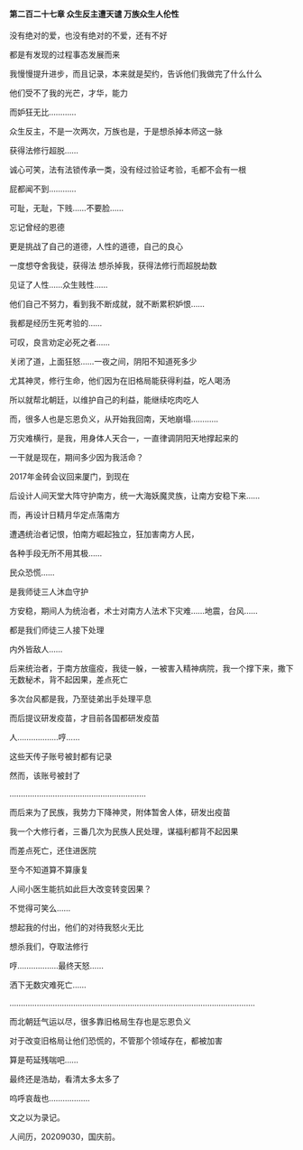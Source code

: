 #### 第二百二十七章 众生反主遭天谴 万族众生人伦性


没有绝对的爱，也没有绝对的不爱，还有不好

都是有发现的过程事态发展而来

我慢慢提升进步，而且记录，本来就是契约，告诉他们我做完了什么什么

他们受不了我的光芒，才华，能力

而妒狂无比…………

众生反主，不是一次两次，万族也是，于是想杀掉本师这一脉

获得法修行超脱……

诚心可笑，法有法锁传承一类，没有经过验证考验，毛都不会有一根

屁都闻不到…………

可耻，无耻，下贱……不要脸……

忘记曾经的恩德

更是挑战了自己的道德，人性的道德，自己的良心

一度想夺舍我徒，获得法
想杀掉我，获得法修行而超脱劫数

见证了人性……众生贱性……

他们自己不努力，看到我不断成就，就不断累积妒恨……

我都是经历生死考验的……

可叹，良言劝定必死之者……

关闭了道，上面狂怒……一夜之间，阴阳不知道死多少

尤其神灵，修行生命，他们因为在旧格局能获得利益，吃人喝汤

所以就帮北朝廷，以维护自己的利益，能继续吃肉吃人

而，很多人也是忘恩负义，从开始我回南，天地崩塌…………

万灾难横行，是我，用身体人天合一，一直律调阴阳天地撑起来的

一干就是现在，期间多少因为我活命？

2017年金砖会议回来厦门，到现在

后设计人间天堂大阵守护南方，统一大海妖魔灵族，让南方安稳下来……

而，再设计日精月华定点落南方

遭遇统治者记恨，怕南方崛起独立，狂加害南方人民，

各种手段无所不用其极……

民众恐慌……

是我师徒三人沐血守护

方安稳，期间人为统治者，术士对南方人法术下灾难……地震，台风……

都是我们师徒三人接下处理

内外皆敌人……

后来统治者，于南方放瘟疫，我徒一躲，一被害入精神病院，我一个撑下来，撒下无数秘术，背不起因果，差点死亡


多次台风都是我，乃至徒弟出手处理平息

而后提议研发疫苗，才目前各国都研发疫苗

人………………哼……

这些天传子账号被封都有记录

然而，该账号被封了

……………………………………………………


而后来为了民族，我势力下降神灵，附体暂舍人体，研发出疫苗

我一个大修行者，三番几次为民族人民处理，谋福利都背不起因果

而差点死亡，还住进医院

至今不知道算不算康复

人间小医生能抗如此巨大改变转变因果？

不觉得可笑么……


想起我的付出，他们的对待我怒火无比

想杀我们，夺取法修行

哼………………最终天怒……

洒下无数灾难死亡……

………………………………………………………………………………………………

而北朝廷气运以尽，很多靠旧格局生存也是忘恩负义

对于改变旧格局让他们恐慌的，不管那个领域存在，都被加害

算是苟延残喘吧……

最终还是浩劫，看清太多太多了

呜呼哀哉也………………

文之以为录记。

人间历，20209030，国庆前。

